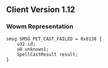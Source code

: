 ## Client Version 1.12

### Wowm Representation
```rust,ignore
smsg SMSG_PET_CAST_FAILED = 0x0138 {
    u32 id;    
    u8 unknown1;    
    SpellCastResult result;    
}

```
